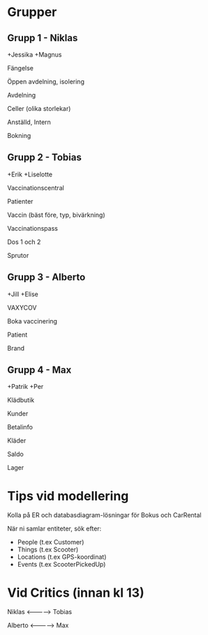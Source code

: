 # Grupper

## Grupp 1 - Niklas
+Jessika
+Magnus

Fängelse

Öppen avdelning, isolering

Avdelning

Celler (olika storlekar)

Anställd, Intern

Bokning

## Grupp 2 - Tobias
+Erik
+Liselotte

Vaccinationscentral

Patienter

Vaccin (bäst före, typ, bivärkning)

Vaccinationspass

Dos 1 och 2

Sprutor


## Grupp 3 - Alberto
+Jill
+Elise

VAXYCOV

Boka vaccinering

Patient

Brand

## Grupp 4 - Max
+Patrik
+Per

Klädbutik

Kunder

Betalinfo

Kläder

Saldo

Lager


# Tips vid modellering

Kolla på ER och databasdiagram-lösningar för Bokus och CarRental

När ni samlar entiteter, sök efter:
- People (t.ex Customer)
- Things (t.ex Scooter)
- Locations (t.ex GPS-koordinat)
- Events (t.ex ScooterPickedUp)

# Vid Critics (innan kl 13)

Niklas  <-----> Tobias

Alberto <-----> Max

